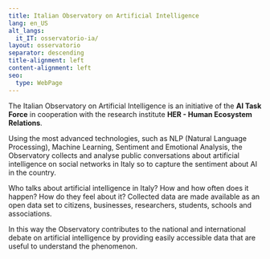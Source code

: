 ```yaml
---
title: Italian Observatory on Artificial Intelligence
lang: en_US
alt_langs:
  it_IT: osservatorio-ia/
layout: osservatorio
separator: descending
title-alignment: left
content-alignment: left
seo:
  type: WebPage
---
```

The Italian Observatory on Artificial Intelligence is an initiative of the **AI
Task Force** in cooperation with the research institute **HER - Human Ecosystem
Relations**.

Using the most advanced technologies, such as NLP (Natural Language
Processing), Machine Learning, Sentiment and Emotional Analysis, the Observatory
collects and analyse public conversations about artificial intelligence on
social networks in Italy so to capture the sentiment about AI in the country.

Who talks about artificial intelligence in Italy? How and  how often does it
happen? How do they feel about it? Collected data are made available as an open
data set to citizens, businesses, researchers, students, schools and
associations.

In this way the Observatory contributes to the national and international debate
on artificial intelligence by providing easily accessible data that are useful
to understand the phenomenon.
